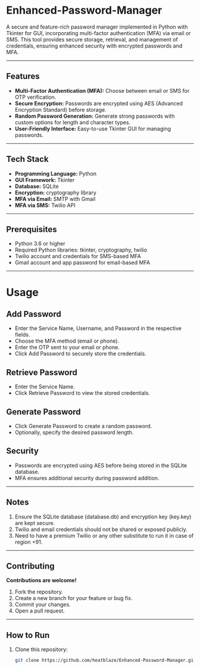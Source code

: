 # Enhanced-Password-Manager

A secure and feature-rich password manager implemented in Python with Tkinter for GUI, incorporating multi-factor authentication (MFA) via email or SMS. This tool provides secure storage, retrieval, and management of credentials, ensuring enhanced security with encrypted passwords and MFA.

---

## Features
- **Multi-Factor Authentication (MFA):** Choose between email or SMS for OTP verification.
- **Secure Encryption:** Passwords are encrypted using AES (Advanced Encryption Standard) before storage.
- **Random Password Generation:** Generate strong passwords with custom options for length and character types.
- **User-Friendly Interface:** Easy-to-use Tkinter GUI for managing passwords.

---

## Tech Stack
- **Programming Language:** Python
- **GUI Framework:** Tkinter
- **Database:** SQLite
- **Encryption:** cryptography library
- **MFA via Email:** SMTP with Gmail
- **MFA via SMS:** Twilio API

---

## Prerequisites
- Python 3.6 or higher
- Required Python libraries: tkinter, cryptography, twilio
- Twilio account and credentials for SMS-based MFA
- Gmail account and app password for email-based MFA

---

# Usage

## Add Password
- Enter the Service Name, Username, and Password in the respective fields.
- Choose the MFA method (email or phone).
- Enter the OTP sent to your email or phone.
- Click Add Password to securely store the credentials.

## Retrieve Password
- Enter the Service Name.
- Click Retrieve Password to view the stored credentials.

## Generate Password
- Click Generate Password to create a random password.
- Optionally, specify the desired password length.

## Security
- Passwords are encrypted using AES before being stored in the SQLite database.
- MFA ensures additional security during password addition.

---

## Notes
1. Ensure the SQLite database (database.db) and encryption key (key.key) are kept secure.
2. Twilio and email credentials should not be shared or exposed publicly.
3. Need to have a premium Twilio or any other substitute to run it in case of region +91.

---

## Contributing
**Contributions are welcome!**

1. Fork the repository.
2. Create a new branch for your feature or bug fix.
3. Commit your changes.
4. Open a pull request.

---

## How to Run
1. Clone this repository:
   ```bash
   git clone https://github.com/heatblaze/Enhanced-Password-Manager.git
